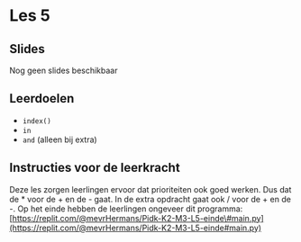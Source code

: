 # Les 5

## Slides

Nog geen slides beschikbaar

## Leerdoelen

* `index()`
* `in`
* `and` \(alleen bij extra\)

## Instructies voor de leerkracht

Deze les zorgen leerlingen ervoor dat prioriteiten ook goed werken. Dus dat de \* voor de + en de - gaat. In de extra opdracht gaat ook / voor de + en de -. Op het einde hebben de leerlingen ongeveer dit programma: [https://replit.com/@mevrHermans/Pidk-K2-M3-L5-einde\#main.py](https://replit.com/@mevrHermans/Pidk-K2-M3-L5-einde#main.py)

